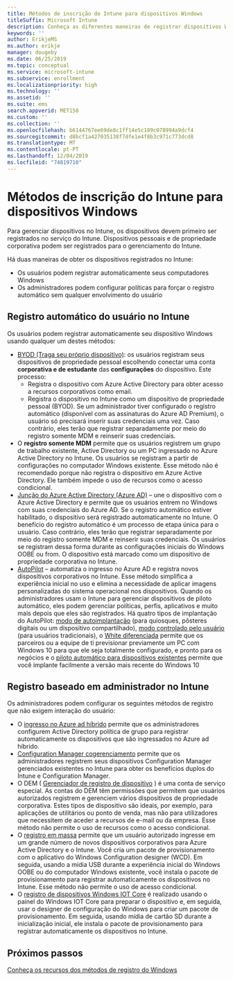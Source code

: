 ```yaml
---
title: Métodos de inscrição do Intune para dispositivos Windows
titleSuffix: Microsoft Intune
description: Conheça as diferentes maneiras de registrar dispositivos Windows no Intune
keywords: ''
author: ErikjeMS
ms.author: erikje
manager: dougeby
ms.date: 06/25/2019
ms.topic: conceptual
ms.service: microsoft-intune
ms.subservice: enrollment
ms.localizationpriority: high
ms.technology: ''
ms.assetid: ''
ms.suite: ems
search.appverid: MET150
ms.custom: ''
ms.collection: ''
ms.openlocfilehash: b6144767ee69de8c1ff14e5c189c078994a9dcf4
ms.sourcegitcommit: d8bcf1a427035138f7dfe1e4f8b3c971c773dcd8
ms.translationtype: MT
ms.contentlocale: pt-PT
ms.lasthandoff: 12/04/2019
ms.locfileid: "74819710"
---
```

# <a name="intune-enrollment-methods-for-windows-devices"></a>Métodos de inscrição do Intune para dispositivos Windows

Para gerenciar dispositivos no Intune, os dispositivos devem primeiro ser registrados no serviço do Intune. Dispositivos pessoais e de propriedade corporativa podem ser registrados para o gerenciamento do Intune. 

Há duas maneiras de obter os dispositivos registrados no Intune:
- Os usuários podem registrar automaticamente seus computadores Windows 
- Os administradores podem configurar políticas para forçar o registro automático sem qualquer envolvimento do usuário

## <a name="user-self-enrollment-in-intune"></a>Registro automático do usuário no Intune

Os usuários podem registrar automaticamente seu dispositivo Windows usando qualquer um destes métodos:

- [BYOD (Traga seu próprio dispositivo)](https://docs.microsoft.com/intune-user-help/enroll-windows-10-device): os usuários registram seus dispositivos de propriedade pessoal escolhendo conectar uma conta **corporativa e de estudante** das **configurações** do dispositivo. Este processo:
  - Registra o dispositivo com Azure Active Directory para obter acesso a recursos corporativos como email.
  - Registra o dispositivo no Intune como um dispositivo de propriedade pessoal (BYOD).
Se um administrador tiver configurado o registro automático (disponível com as assinaturas do Azure AD Premium), o usuário só precisará inserir suas credenciais uma vez. Caso contrário, eles terão que registrar separadamente por meio do registro somente MDM e reinserir suas credenciais.  
- O **registro somente MDM** permite que os usuários registrem um grupo de trabalho existente, Active Directory ou um PC ingressado no Azure Active Directory no Intune. Os usuários se registram a partir de configurações no computador Windows existente. Esse método não é recomendado porque não registra o dispositivo em Azure Active Directory. Ele também impede o uso de recursos como o acesso condicional.
- [Junção do Azure Active Directory (Azure AD)](https://docs.microsoft.com/azure/active-directory/user-help/user-help-join-device-on-network) – une o dispositivo com o Azure Active Directory e permite que os usuários entrem no Windows com suas credenciais do Azure AD. Se o registro automático estiver habilitado, o dispositivo será registrado automaticamente no Intune. O benefício do registro automático é um processo de etapa única para o usuário. Caso contrário, eles terão que registrar separadamente por meio do registro somente MDM e reinserir suas credenciais. Os usuários se registram dessa forma durante as configurações iniciais do Windows OOBE ou from. O dispositivo está marcado como um dispositivo de propriedade corporativa no Intune.
- [AutoPilot](enrollment-autopilot.md) – automatiza o ingresso no Azure AD e registra novos dispositivos corporativos no Intune. Esse método simplifica a experiência inicial no uso e elimina a necessidade de aplicar imagens personalizadas do sistema operacional nos dispositivos. Quando os administradores usam o Intune para gerenciar dispositivos de piloto automático, eles podem gerenciar políticas, perfis, aplicativos e muito mais depois que eles são registrados.  Há quatro tipos de implantação do AutoPilot: [modo de autoimplantação](https://docs.microsoft.com/windows/deployment/windows-autopilot/self-deploying) (para quiosques, pôsteres digitais ou um dispositivo compartilhado), [modo controlado pelo usuário](https://docs.microsoft.com/windows/deployment/windows-autopilot/user-driven) (para usuários tradicionais), o [White diferenciada](https://docs.microsoft.com/windows/deployment/windows-autopilot/white-glove) permite que os parceiros ou a equipe de ti previsionar previamente um PC com Windows 10 para que ele seja totalmente configurado, e pronto para os negócios e o [piloto automático para dispositivos existentes](https://docs.microsoft.com/windows/deployment/windows-autopilot/existing-devices) permite que você implante facilmente a versão mais recente do Windows 10

## <a name="administrator-based-enrollment-in-intune"></a>Registro baseado em administrador no Intune

Os administradores podem configurar os seguintes métodos de registro que não exigem interação do usuário:

- O [ingresso no Azure ad híbrido](https://docs.microsoft.com/windows/client-management/mdm/enroll-a-windows-10-device-automatically-using-group-policy) permite que os administradores configurem Active Directory política de grupo para registrar automaticamente os dispositivos que são ingressados no Azure ad híbrido. 
- [Configuration Manager cogerenciamento](https://docs.microsoft.com/sccm/comanage/overview) permite que os administradores registrem seus dispositivos Configuration Manager gerenciados existentes no Intune para obter os benefícios duplos do Intune e Configuration Manager. 
- O DEM ( [Gerenciador de registro de dispositivo](device-enrollment-manager-enroll.md) ) é uma conta de serviço especial. As contas do DEM têm permissões que permitem que usuários autorizados registrem e gerenciem vários dispositivos de propriedade corporativa. Estes tipos de dispositivo são ideais, por exemplo, para aplicações de utilitários ou ponto de venda, mas não para utilizadores que necessitem de aceder a recursos de e-mail ou da empresa. Esse método não permite o uso de recursos como o acesso condicional. 
- O [registro em massa](../windows-bulk-enroll.md) permite que um usuário autorizado ingresse em um grande número de novos dispositivos corporativos para Azure Active Directory e o Intune. Você cria um pacote de provisionamento com o aplicativo do Windows Configuration designer (WCD). Em seguida, usando a mídia USB durante a experiência inicial do Windows OOBE ou do computador Windows existente, você instala o pacote de provisionamento para registrar automaticamente os dispositivos no Intune. Esse método não permite o uso de acesso condicional. 
- O [registro de dispositivos Windows IOT Core](https://docs.microsoft.com/windows/iot-core/manage-your-device/intunedeviceenrollment) é realizado usando o painel do Windows IOT Core para preparar o dispositivo e, em seguida, usar o designer de configuração do Windows para criar um pacote de provisionamento. Em seguida, usando mídia de cartão SD durante a inicialização inicial, ele instala o pacote de provisionamento para registrar automaticamente os dispositivos no Intune.

## <a name="next-steps"></a>Próximos passos

[Conheça os recursos dos métodos de registro do Windows](enrollment-method-capab.md)
